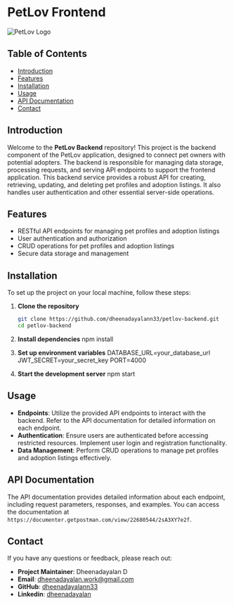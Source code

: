 # PetLov Frontend

![PetLov Logo](https://img.icons8.com/?size=100&id=GzyPUsSOh1UV&format=png&color=000000)  

## Table of Contents
  - [Introduction](#introduction)
  - [Features](#features)
  - [Installation](#installation)
  - [Usage](#usage)
  - [API Documentation](#api-documentation)
  - [Contact](#contact)

## Introduction
Welcome to the **PetLov Backend** repository! This project is the backend component of the PetLov application, designed to connect pet owners with potential adopters. The backend is responsible for managing data storage, processing requests, and serving API endpoints to support the frontend application.
This backend service provides a robust API for creating, retrieving, updating, and deleting pet profiles and adoption listings. It also handles user authentication and other essential server-side operations.

## Features
- RESTful API endpoints for managing pet profiles and adoption listings
- User authentication and authorization
- CRUD operations for pet profiles and adoption listings
- Secure data storage and management

## Installation
To set up the project on your local machine, follow these steps:

1. **Clone the repository**
   ```bash
   git clone https://github.com/dheenadayalann33/petlov-backend.git
   cd petlov-backend
2. **Install dependencies**
   npm install
   
4. **Set up environment variables**
  DATABASE_URL=your_database_url
  JWT_SECRET=your_secret_key
  PORT=4000

6. **Start the development server**
   npm start


## Usage
- **Endpoints**: Utilize the provided API endpoints to interact with the backend. Refer to the API documentation for detailed information on each endpoint.
- **Authentication**: Ensure users are authenticated before accessing restricted resources. Implement user login and registration functionality.
- **Data Management**: Perform CRUD operations to manage pet profiles and adoption listings effectively.

## API Documentation
The API documentation provides detailed information about each endpoint, including request parameters, responses, and examples. You can access the documentation at `https://documenter.getpostman.com/view/22680544/2sA3XY7e2f`.

## Contact
If you have any questions or feedback, please reach out:
- **Project Maintainer**: Dheenadayalan D
- **Email**: [dheenadayalan.work@gmail.com](mailto:dheenadayalan.work@gmail.com)
- **GitHub**: [dheenadayalann33](https://github.com/dheenadayalann33)
- **Linkedin**: [dheenadayalan](https://www.linkedin.com/in/dheena-dayalan-b8829220b/)
